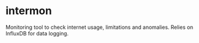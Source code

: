 # intermon
Monitoring tool to check internet usage, limitations and anomalies. Relies on InfluxDB for data logging.
